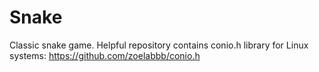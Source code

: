 # Snake
Classic snake game. Helpful repository contains conio.h library for Linux systems: https://github.com/zoelabbb/conio.h
